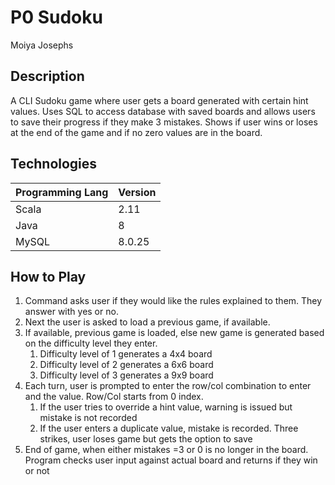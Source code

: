 # P0 Sudoku
Moiya Josephs

## Description
A CLI Sudoku game where user gets a board generated with certain hint values.
Uses SQL to access database with saved boards and allows users to save their progress if they make 3 mistakes.
Shows if user wins or loses at the end of the game and if no zero values are in the board.

## Technologies
| Programming Lang | Version|
| ---------------- | -------|
| Scala| 2.11  |
|Java | 8|
|MySQL| 8.0.25|

## How to Play
1) Command asks user if they would like the rules explained to them. They answer with yes or no.
2) Next the user is asked to load a previous game, if available.
3) If available, previous game is loaded, else new game is generated based on the difficulty level they enter.
   1) Difficulty level of 1 generates a 4x4 board
   2) Difficulty level of 2 generates a 6x6 board
   3) Difficulty level of 3 generates a 9x9 board
4) Each turn, user is prompted to enter the row/col combination to enter and the value. Row/Col starts from 0 index.
   1) If the user tries to override a hint value, warning is issued but mistake is not recorded
   2) If the user enters a duplicate value, mistake is recorded. Three strikes, user loses game but gets the option to save
5) End of game, when either mistakes =3 or 0 is no longer in the board. Program checks user input against actual board and returns if they win or not


